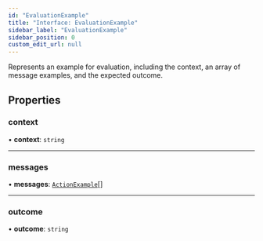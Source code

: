 ```yaml
---
id: "EvaluationExample"
title: "Interface: EvaluationExample"
sidebar_label: "EvaluationExample"
sidebar_position: 0
custom_edit_url: null
---
```


Represents an example for evaluation, including the context, an array of message examples, and the expected outcome.

## Properties

### context

• **context**: `string`

---

### messages

• **messages**: [`ActionExample`](ActionExample.md)[]

---

### outcome

• **outcome**: `string`
